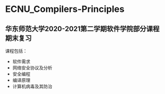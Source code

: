 # ECNU_Compilers-Principles
## 华东师范大学2020-2021第二学期软件学院部分课程期末复习
课程包括：
- 软件需求
- 网络安全协议及分析
- 安全编程
- 编译原理
- 计算机病毒及其防治
